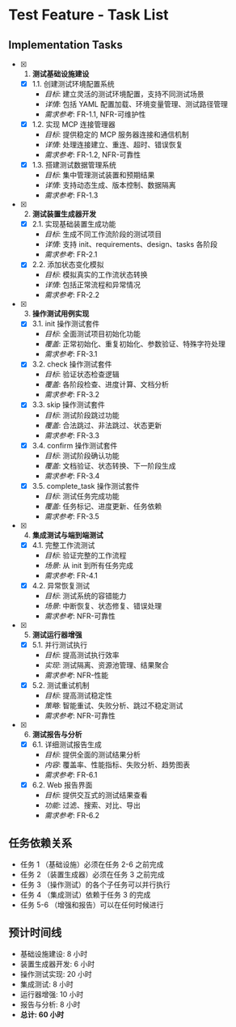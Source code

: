 # Test Feature - Task List

## Implementation Tasks

- [x] 1. **测试基础设施建设**
    - [x] 1.1. 创建测试环境配置系统
        - *目标*: 建立灵活的测试环境配置，支持不同测试场景
        - *详情*: 包括 YAML 配置加载、环境变量管理、测试路径管理
        - *需求参考*: FR-1.1, NFR-可维护性
    - [x] 1.2. 实现 MCP 连接管理器
        - *目标*: 提供稳定的 MCP 服务器连接和通信机制
        - *详情*: 处理连接建立、重连、超时、错误恢复
        - *需求参考*: FR-1.2, NFR-可靠性
    - [x] 1.3. 搭建测试数据管理系统
        - *目标*: 集中管理测试装置和预期结果
        - *详情*: 支持动态生成、版本控制、数据隔离
        - *需求参考*: FR-1.3
- [x] 2. **测试装置生成器开发**
    - [x] 2.1. 实现基础装置生成功能
        - *目标*: 生成不同工作流阶段的测试项目
        - *详情*: 支持 init、requirements、design、tasks 各阶段
        - *需求参考*: FR-2.1
    - [x] 2.2. 添加状态变化模拟
        - *目标*: 模拟真实的工作流状态转换
        - *详情*: 包括正常流程和异常情况
        - *需求参考*: FR-2.2
- [x] 3. **操作测试用例实现**
    - [x] 3.1. init 操作测试套件
        - *目标*: 全面测试项目初始化功能
        - *覆盖*: 正常初始化、重复初始化、参数验证、特殊字符处理
        - *需求参考*: FR-3.1
    - [x] 3.2. check 操作测试套件
        - *目标*: 验证状态检查逻辑
        - *覆盖*: 各阶段检查、进度计算、文档分析
        - *需求参考*: FR-3.2
    - [x] 3.3. skip 操作测试套件
        - *目标*: 测试阶段跳过功能
        - *覆盖*: 合法跳过、非法跳过、状态更新
        - *需求参考*: FR-3.3
    - [x] 3.4. confirm 操作测试套件
        - *目标*: 测试阶段确认功能
        - *覆盖*: 文档验证、状态转换、下一阶段生成
        - *需求参考*: FR-3.4
    - [x] 3.5. complete_task 操作测试套件
        - *目标*: 测试任务完成功能
        - *覆盖*: 任务标记、进度更新、任务依赖
        - *需求参考*: FR-3.5
- [x] 4. **集成测试与端到端测试**
    - [x] 4.1. 完整工作流测试
        - *目标*: 验证完整的工作流程
        - *场景*: 从 init 到所有任务完成
        - *需求参考*: FR-4.1
    - [x] 4.2. 异常恢复测试
        - *目标*: 测试系统的容错能力
        - *场景*: 中断恢复、状态修复、错误处理
        - *需求参考*: NFR-可靠性
- [x] 5. **测试运行器增强**
    - [x] 5.1. 并行测试执行
        - *目标*: 提高测试执行效率
        - *实现*: 测试隔离、资源池管理、结果聚合
        - *需求参考*: NFR-性能
    - [x] 5.2. 测试重试机制
        - *目标*: 提高测试稳定性
        - *策略*: 智能重试、失败分析、跳过不稳定测试
        - *需求参考*: NFR-可靠性
- [x] 6. **测试报告与分析**
    - [x] 6.1. 详细测试报告生成
        - *目标*: 提供全面的测试结果分析
        - *内容*: 覆盖率、性能指标、失败分析、趋势图表
        - *需求参考*: FR-6.1
    - [x] 6.2. Web 报告界面
        - *目标*: 提供交互式的测试结果查看
        - *功能*: 过滤、搜索、对比、导出
        - *需求参考*: FR-6.2

## 任务依赖关系

- 任务 1 （基础设施）必须在任务 2-6 之前完成
- 任务 2 （装置生成器）必须在任务 3 之前完成
- 任务 3 （操作测试）的各个子任务可以并行执行
- 任务 4 （集成测试）依赖于任务 3 的完成
- 任务 5-6 （增强和报告）可以在任何时候进行

## 预计时间线

- 基础设施建设: 8 小时
- 装置生成器开发: 6 小时
- 操作测试实现: 20 小时
- 集成测试: 8 小时
- 运行器增强: 10 小时
- 报告与分析: 8 小时
- **总计: 60 小时**
